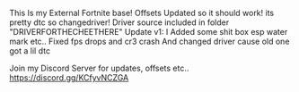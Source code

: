 This Is my External Fortnite base! Offsets Updated so it should work! its pretty dtc so changedriver! Driver source included in folder "DRIVERFORTHECHEETHERE"
Update v1:
I Added some shit box esp water mark etc.. Fixed fps drops and cr3 crash And changed driver cause old one got a lil dtc


Join my Discord Server for updates, offsets etc.. https://discord.gg/KCfyvNCZGA
